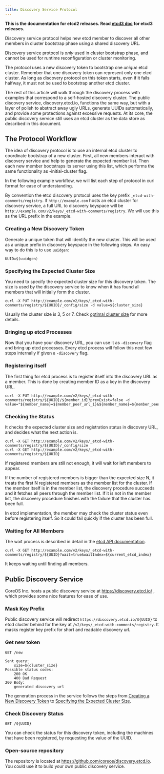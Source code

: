 ```yaml
---
title: Discovery Service Protocol
---
```


**This is the documentation for etcd2 releases. Read [etcd3 doc][v3-docs] for etcd3 releases.**

[v3-docs]: ../docs.md#documentation

Discovery service protocol helps new etcd member to discover all other members in cluster bootstrap phase using a shared discovery URL.

Discovery service protocol is _only_ used in cluster bootstrap phase, and cannot be used for runtime reconfiguration or cluster monitoring.

The protocol uses a new discovery token to bootstrap one _unique_ etcd cluster. Remember that one discovery token can represent only one etcd cluster. As long as discovery protocol on this token starts, even if it fails halfway, it must not be used to bootstrap another etcd cluster.

The rest of this article will walk through the discovery process with examples that correspond to a self-hosted discovery cluster. The public discovery service, discovery.etcd.io, functions the same way, but with a layer of polish to abstract away ugly URLs, generate UUIDs automatically, and provide some protections against excessive requests. At its core, the public discovery service still uses an etcd cluster as the data store as described in this document.

## The Protocol Workflow

The idea of discovery protocol is to use an internal etcd cluster to coordinate bootstrap of a new cluster. First, all new members interact with discovery service and help to generate the expected member list. Then each new member bootstraps its server using this list, which performs the same functionality as -initial-cluster flag.

In the following example workflow, we will list each step of protocol in curl format for ease of understanding.

By convention the etcd discovery protocol uses the key prefix `_etcd-with-comments/registry`. If `http://example.com` hosts an etcd cluster for discovery service, a full URL to discovery keyspace will be `http://example.com/v2/keys/_etcd-with-comments/registry`. We will use this as the URL prefix in the example.

### Creating a New Discovery Token

Generate a unique token that will identify the new cluster. This will be used as a unique prefix in discovery keyspace in the following steps. An easy way to do this is to use `uuidgen`:

```
UUID=$(uuidgen)
```

### Specifying the Expected Cluster Size

You need to specify the expected cluster size for this discovery token. The size is used by the discovery service to know when it has found all members that will initially form the cluster.

```
curl -X PUT http://example.com/v2/keys/_etcd-with-comments/registry/${UUID}/_config/size -d value=${cluster_size}
```

Usually the cluster size is 3, 5 or 7. Check [optimal cluster size][cluster-size] for more details.

### Bringing up etcd Processes

Now that you have your discovery URL, you can use it as `-discovery` flag and bring up etcd processes. Every etcd process will follow this next few steps internally if given a `-discovery` flag.

### Registering itself

The first thing for etcd process is to register itself into the discovery URL as a member. This is done by creating member ID as a key in the discovery URL.

```
curl -X PUT http://example.com/v2/keys/_etcd-with-comments/registry/${UUID}/${member_id}?prevExist=false -d value="${member_name}=${member_peer_url_1}&${member_name}=${member_peer_url_2}"
```

### Checking the Status

It checks the expected cluster size and registration status in discovery URL, and decides what the next action is.

```
curl -X GET http://example.com/v2/keys/_etcd-with-comments/registry/${UUID}/_config/size
curl -X GET http://example.com/v2/keys/_etcd-with-comments/registry/${UUID}
```

If registered members are still not enough, it will wait for left members to appear.

If the number of registered members is bigger than the expected size N, it treats the first N registered members as the member list for the cluster. If the member itself is in the member list, the discovery procedure succeeds and it fetches all peers through the member list. If it is not in the member list, the discovery procedure finishes with the failure that the cluster has been full.

In etcd implementation, the member may check the cluster status even before registering itself. So it could fail quickly if the cluster has been full.

### Waiting for All Members


The wait process is described in detail in the [etcd API documentation][api].

```
curl -X GET http://example.com/v2/keys/_etcd-with-comments/registry/${UUID}?wait=true&waitIndex=${current_etcd_index}
```

It keeps waiting until finding all members.

## Public Discovery Service

CoreOS Inc. hosts a public discovery service at https://discovery.etcd.io/ , which provides some nice features for ease of use.

### Mask Key Prefix

Public discovery service will redirect `https://discovery.etcd.io/${UUID}` to etcd cluster behind for the key at `/v2/keys/_etcd-with-comments/registry`. It masks register key prefix for short and readable discovery url.

### Get new token

```
GET /new

Sent query:
	size=${cluster_size}
Possible status codes:
	200 OK
	400 Bad Request
200 Body:
	generated discovery url
```

The generation process in the service follows the steps from [Creating a New Discovery Token][new-discovery-token] to [Specifying the Expected Cluster Size][expected-cluster-size].

### Check Discovery Status

```
GET /${UUID}
```

You can check the status for this discovery token, including the machines that have been registered, by requesting the value of the UUID.

### Open-source repository

The repository is located at https://github.com/coreos/discovery.etcd.io. You could use it to build your own public discovery service.

[api]: api.md#waiting-for-a-change
[cluster-size]: admin_guide.md#optimal-cluster-size
[expected-cluster-size]: #specifying-the-expected-cluster-size
[new-discovery-token]: #creating-a-new-discovery-token
